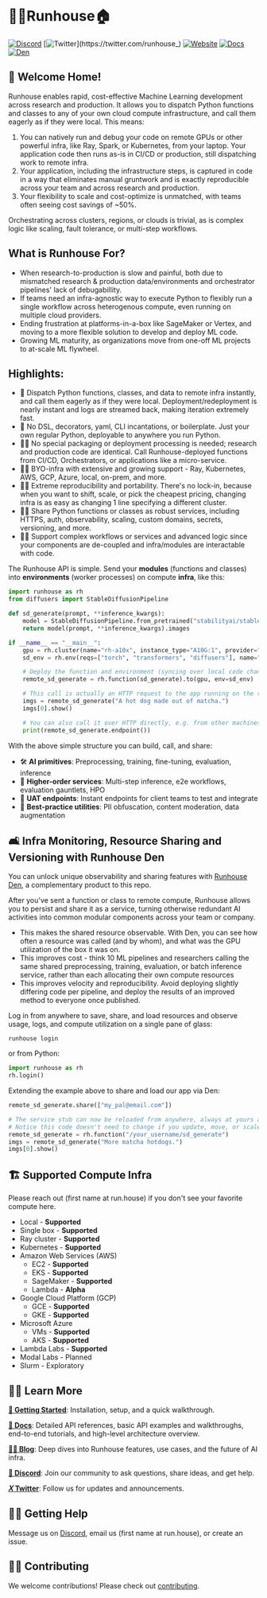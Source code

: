 # 🏃‍♀️Runhouse🏠

[![Discord](https://dcbadge.vercel.app/api/server/RnhB6589Hs?compact=true&style=flat)](https://discord.gg/RnhB6589Hs)
[![Twitter](https://img.shields.io/twitter/url/https/twitter.com/runhouse_.svg?style=social&label=@runhouse_)](https://twitter.com/runhouse_)
[![Website](https://img.shields.io/badge/run.house-green)](https://www.run.house)
[![Docs](https://img.shields.io/badge/docs-blue)](https://www.run.house/docs)
[![Den](https://img.shields.io/badge/runhouse_den-purple)](https://www.run.house/login)

## 👵 Welcome Home!
Runhouse enables rapid, cost-effective Machine Learning development across research and production.
It allows you to dispatch Python functions and classes to any of your own cloud compute infrastructure, and call them
eagerly as if they were local. This means:
1. You can natively run and debug your code on remote GPUs or other powerful infra, like Ray, Spark, or Kubernetes,
from your laptop. Your application code then runs as-is in CI/CD or production, still dispatching work to remote infra.
2. Your application, including the infrastructure steps, is captured in code in a way that eliminates manual gruntwork
and is exactly reproducible across your team and across research and production.
3. Your flexibility to scale and cost-optimize is unmatched, with teams often seeing cost savings of ~50%.

Orchestrating across clusters, regions, or clouds is trivial, as is complex logic like scaling, fault
tolerance, or multi-step workflows.

## What is Runhouse For?
* When research-to-production is slow and painful, both due to mismatched research & production data/environments and orchestrator pipelines' lack of debugabillity.
* If teams need an infra-agnostic way to execute Python to flexibly run a single workflow across heterogenous compute, even running on multiple cloud providers.
* Ending frustration at platforms-in-a-box like SageMaker or Vertex, and moving to a more flexible solution to develop and deploy ML code.
* Growing ML maturity, as organizations move from one-off ML projects to at-scale ML flywheel.

## Highlights:
* 🚀 Dispatch Python functions, classes, and data to remote infra instantly, and call them eagerly as if they were local. Deployment/redeployment is nearly instant and logs are streamed back, making iteration extremely fast.
* 🐍 No DSL, decorators, yaml, CLI incantations, or boilerplate. Just your own regular Python, deployable to anywhere you run Python.
* 👩‍🔬 No special packaging or deployment processing is needed; research and production code are identical. Call Runhouse-deployed functions from CI/CD, Orchestrators, or applications like a micro-service.
* 👩‍🎓 BYO-infra with extensive and growing support - Ray, Kubernetes, AWS, GCP, Azure, local, on-prem, and more.
* 👩‍🚀 Extreme reproducibility and portability. There's no lock-in, because when you want to shift, scale, or pick the cheapest pricing, changing infra is as easy as changing 1 line specifying a different cluster.
* 👷‍♀️ Share Python functions or classes as robust services, including HTTPS, auth, observability, scaling, custom domains, secrets, versioning, and more.
* 👩‍🍳 Support complex workflows or services and advanced logic since your components are de-coupled and infra/modules are interactable with code.

The Runhouse API is simple. Send your **modules** (functions and classes) into **environments** (worker processes) on compute
**infra**, like this:

```python
import runhouse as rh
from diffusers import StableDiffusionPipeline

def sd_generate(prompt, **inference_kwargs):
    model = StableDiffusionPipeline.from_pretrained("stabilityai/stable-diffusion-2-base").to("cuda")
    return model(prompt, **inference_kwargs).images

if __name__ == "__main__":
    gpu = rh.cluster(name="rh-a10x", instance_type="A10G:1", provider="aws").up_if_not()
    sd_env = rh.env(reqs=["torch", "transformers", "diffusers"], name="sd_env")

    # Deploy the function and environment (syncing over local code changes and installing dependencies)
    remote_sd_generate = rh.function(sd_generate).to(gpu, env=sd_env)

    # This call is actually an HTTP request to the app running on the remote server
    imgs = remote_sd_generate("A hot dog made out of matcha.")
    imgs[0].show()

    # You can also call it over HTTP directly, e.g. from other machines or languages
    print(remote_sd_generate.endpoint())
```

With the above simple structure you can build, call, and share:
* 🛠️ **AI primitives**: Preprocessing, training, fine-tuning, evaluation, inference
* 🚀 **Higher-order services**: Multi-step inference, e2e workflows, evaluation gauntlets, HPO
* 🧪 **UAT endpoints**: Instant endpoints for client teams to test and integrate
* 🦺 **Best-practice utilities**: PII obfuscation, content moderation, data augmentation


## 🛋️ Infra Monitoring, Resource Sharing and Versioning with Runhouse Den

You can unlock unique observability and sharing features with
[Runhouse Den](https://www.run.house/dashboard), a complementary product to this repo.

After you've sent a function or class to remote compute, Runhouse allows you to persist and share it as
a service, turning otherwise redundant AI activities into common modular components across your team or company.
* This makes the shared resource observable. With Den, you can see how often a resource was called (and by whom), and what was the GPU utilization of the box it was on.
* This improves cost - think 10 ML pipelines and researchers calling the same shared preprocessing, training, evaluation, or batch inference service, rather than each allocating their own compute resources
* This improves velocity and reproducibility. Avoid deploying slightly differing code per pipeline, and deploy the results of an improved method to everyone once published.

Log in from anywhere to save, share, and load resources and observe usage, logs, and compute utilization on a single pane of glass:
```shell
runhouse login
```
or from Python:
```python
import runhouse as rh
rh.login()
```

Extending the example above to share and load our app via Den:

```python
remote_sd_generate.share(["my_pal@email.com"])

# The service stub can now be reloaded from anywhere, always at yours and your collaborators' fingertips
# Notice this code doesn't need to change if you update, move, or scale the service
remote_sd_generate = rh.function("/your_username/sd_generate")
imgs = remote_sd_generate("More matcha hotdogs.")
imgs[0].show()
```

## <h2 id="supported-infra"> 🏗️ Supported Compute Infra </h2>

Please reach out (first name at run.house) if you don't see your favorite compute here.
  - Local - **Supported**
  - Single box - **Supported**
  - Ray cluster - **Supported**
  - Kubernetes - **Supported**
  - Amazon Web Services (AWS)
    - EC2 - **Supported**
    - EKS - **Supported**
    - SageMaker - **Supported**
    - Lambda - **Alpha**
  - Google Cloud Platform (GCP)
    - GCE - **Supported**
    - GKE - **Supported**
  - Microsoft Azure
    - VMs - **Supported**
    - AKS - **Supported**
  - Lambda Labs - **Supported**
  - Modal Labs - Planned
  - Slurm - Exploratory

## 👨‍🏫 Learn More

[**🐣 Getting Started**](https://www.run.house/docs/tutorials/cloud_quick_start): Installation, setup, and a quick walkthrough.

[**📖 Docs**](https://www.run.house/docs):
Detailed API references, basic API examples and walkthroughs, end-to-end tutorials, and high-level architecture overview.

[**👩‍💻 Blog**](https://www.run.house/blog): Deep dives into Runhouse features, use cases, and the future of AI
infra.

[**👾 Discord**](https://discord.gg/RnhB6589Hs): Join our community to ask questions, share ideas, and get help.

[**𝑋 Twitter**](https://twitter.com/runhouse_): Follow us for updates and announcements.

## 🙋‍♂️ Getting Help

Message us on [Discord](https://discord.gg/RnhB6589Hs), email us (first name at run.house), or create an issue.

## 👷‍♀️ Contributing

We welcome contributions! Please check out [contributing](CONTRIBUTING.md).
